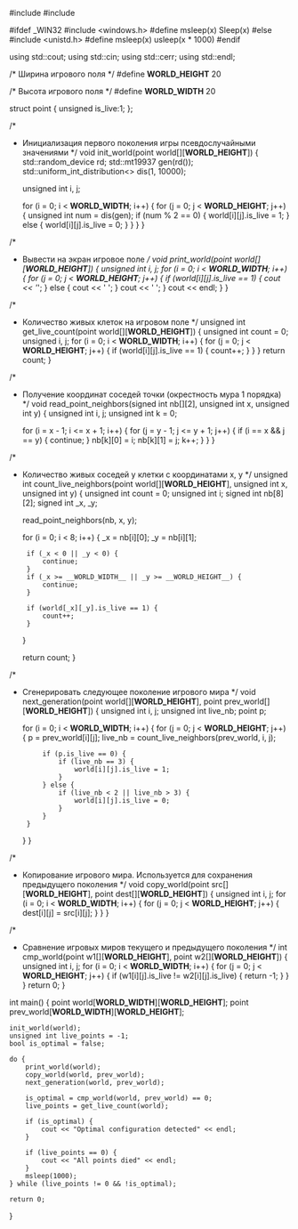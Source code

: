 #include <iostream>
#include <random>

#ifdef _WIN32
    #include <windows.h>
    #define msleep(x) Sleep(x)
#else
    #include <unistd.h>
    #define msleep(x) usleep(x * 1000)
#endif


using std::cout;
using std::cin;
using std::cerr;
using std::endl;


/* Ширина игрового поля */
#define __WORLD_HEIGHT__ 20

/* Высота игрового поля */
#define __WORLD_WIDTH__ 20


struct point {
    unsigned is_live:1;
};


/*
 * Инициализация первого поколения игры псевдослучайными значениями
 */
void init_world(point world[][__WORLD_HEIGHT__])
{
    std::random_device rd;
    std::mt19937 gen(rd());
    std::uniform_int_distribution<> dis(1, 10000);

    unsigned int i, j;

    for (i = 0; i < __WORLD_WIDTH__; i++) {
        for (j = 0; j < __WORLD_HEIGHT__; j++) {
            unsigned int num = dis(gen);
            if (num % 2 == 0) {
                world[i][j].is_live = 1;
            } else {
                world[i][j].is_live = 0;
            }
        }
    }
}


/*
 * Вывести на экран игровое поле
*/
void print_world(point world[][__WORLD_HEIGHT__])
{
    unsigned int i, j;
    for (i = 0; i < __WORLD_WIDTH__; i++) {
        for (j = 0; j < __WORLD_HEIGHT__; j++) {
            if (world[i][j].is_live == 1) {
                cout << '*';
            } else {
                cout << ' ';
            }
            cout << ' ';
        }
        cout << endl;
    }
}


/*
 * Количество живых клеток на игровом поле
*/
unsigned int get_live_count(point world[][__WORLD_HEIGHT__])
{
    unsigned int count = 0;
    unsigned i, j;
    for (i = 0; i < __WORLD_WIDTH__; i++) {
        for (j = 0; j < __WORLD_HEIGHT__; j++) {
            if (world[i][j].is_live == 1) {
                count++;
            }
        }
    }
    return count;
}


/*
 * Получение координат соседей точки (окрестность мура 1 порядка)
*/
void read_point_neighbors(signed int nb[][2], unsigned int x, unsigned int y)
{
    unsigned int i, j;
    unsigned int k = 0;

    for (i = x - 1; i <= x + 1; i++) {
        for (j = y - 1; j <= y + 1; j++) {
            if (i == x && j == y) {
                continue;
            }
            nb[k][0] = i;
            nb[k][1] = j;
            k++;
        }
    }
}


/*
 * Количество живых соседей у клетки с координатами x, y
 */
unsigned int count_live_neighbors(point world[][__WORLD_HEIGHT__], unsigned int x, unsigned int y)
{
    unsigned int count = 0;
    unsigned int i;
    signed int nb[8][2];
    signed int _x, _y;

    read_point_neighbors(nb, x, y);

    for (i = 0; i < 8; i++) {
        _x = nb[i][0];
        _y = nb[i][1];

        if (_x < 0 || _y < 0) {
            continue;
        }
        if (_x >= __WORLD_WIDTH__ || _y >= __WORLD_HEIGHT__) {
            continue;
        }

        if (world[_x][_y].is_live == 1) {
            count++;
        }
    }

    return count;
}


/*
 * Сгенерировать следующее поколение игрового мира
 */
void next_generation(point world[][__WORLD_HEIGHT__], point prev_world[][__WORLD_HEIGHT__])
{
    unsigned int i, j;
    unsigned int live_nb;
    point p;

    for (i = 0; i < __WORLD_WIDTH__; i++) {
        for (j = 0; j < __WORLD_HEIGHT__; j++) {
            p = prev_world[i][j];
            live_nb = count_live_neighbors(prev_world, i, j);

            if (p.is_live == 0) {
                if (live_nb == 3) {
                    world[i][j].is_live = 1;
                }
            } else {
                if (live_nb < 2 || live_nb > 3) {
                    world[i][j].is_live = 0;
                }
            }
        }
    }
}


/*
 * Копирование игрового мира. Используется для сохранения предыдущего поколения
*/
void copy_world(point src[][__WORLD_HEIGHT__], point dest[][__WORLD_HEIGHT__])
{
    unsigned int i, j;
    for (i = 0; i < __WORLD_WIDTH__; i++) {
        for (j = 0; j < __WORLD_HEIGHT__; j++) {
            dest[i][j] = src[i][j];
        }
    }
}


/*
 * Сравнение игровых миров текущего и предыдущего поколения
 */
int cmp_world(point w1[][__WORLD_HEIGHT__], point w2[][__WORLD_HEIGHT__])
{
    unsigned int i, j;
    for (i = 0; i < __WORLD_WIDTH__; i++) {
        for (j = 0; j < __WORLD_HEIGHT__; j++) {
            if (w1[i][j].is_live != w2[i][j].is_live) {
                return -1;
            }
        }
    }
    return 0;
}


int main()
{
    point world[__WORLD_WIDTH__][__WORLD_HEIGHT__];
    point prev_world[__WORLD_WIDTH__][__WORLD_HEIGHT__];

    init_world(world);
    unsigned int live_points = -1;
    bool is_optimal = false;

    do {
        print_world(world);
        copy_world(world, prev_world);
        next_generation(world, prev_world);

        is_optimal = cmp_world(world, prev_world) == 0;
        live_points = get_live_count(world);

        if (is_optimal) {
            cout << "Optimal configuration detected" << endl;
        }

        if (live_points == 0) {
            cout << "All points died" << endl;
        }
        msleep(1000);
    } while (live_points != 0 && !is_optimal);

    return 0;
}

